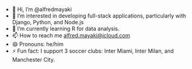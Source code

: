 - 👋 Hi, I’m @alfredmayaki
- 👀 I’m interested in developing full-stack applications, particularly with Django, Python, and Node.js
- 🌱 I’m currently learning R for data analysis.
- 📫 How to reach me alfred.mayaki@icloud.com
- 😄 Pronouns: he/him
- ⚡ Fun fact: I support 3 soccer clubs: Inter Miami, Inter Milan, and Manchester City.

<!---
alfredmayaki/alfredmayaki is a ✨ special ✨ repository because its `README.md` (this file) appears on your GitHub profile.
You can click the Preview link to take a look at your changes.
--->
